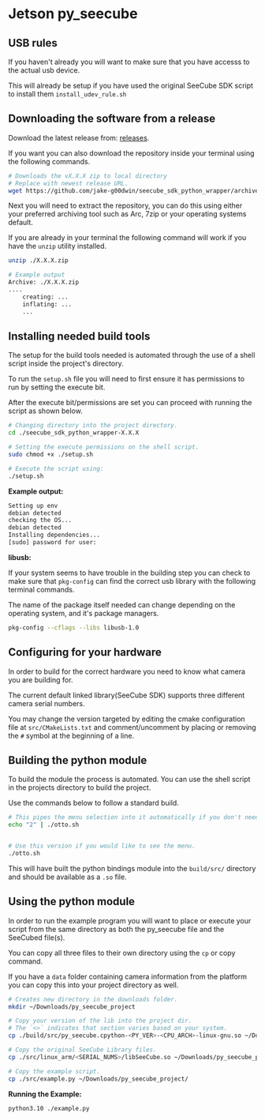 # Jetson py_seecube

## USB rules

If you haven't already you will want to make sure that you have accesss to the
actual usb device.

This will already be setup if you have used the original SeeCube SDK script
to install them `install_udev_rule.sh`


## Downloading the software from a release

Download the latest release from: [releases](https://github.com/jake-g00dwin/seecube_sdk_python_wrapper/releases).

If you want you can also download the repository inside your terminal using
the following commands.
```sh
# Downloads the vX.X.X zip to local directory
# Replace with newest release URL.
wget https://github.com/jake-g00dwin/seecube_sdk_python_wrapper/archive/refs/tags/vX.X.X.zip
```

Next you will need to extract the repository, you can do this using either your
preferred archiving tool such as Arc, 7zip or your operating systems default.

If you are already in your terminal the following command will work if you have
the `unzip` utility installed.

```sh
unzip ./X.X.X.zip

# Example output
Archive: ./X.X.X.zip
....
    creating: ...
    inflating: ...
    ...
```


## Installing needed build tools

The setup for the build tools needed is automated through the use of a shell
script inside the project's directory.

To run the `setup.sh` file you will need to first ensure it has permissions
to run by setting the execute bit.

After the execute bit/permissions are set you can proceed with running the 
script as shown below.

```sh
# Changing directory into the project directory.
cd ./seecube_sdk_python_wrapper-X.X.X

# Setting the execute permissions on the shell script.
sudo chmod +x ./setup.sh

# Execute the script using:
./setup.sh
```

**Example output:**
```sh
Setting up env
debian detected
checking the OS...
debian detected
Installing dependencies...
[sudo] password for user: 
```

**libusb:**

If your system seems to have trouble in the building step you can check to
make sure that `pkg-config` can find the correct usb library with the following
terminal commands.

The name of the package itself needed can change depending on the operating 
system, and it's package managers.

```sh
pkg-config --cflags --libs libusb-1.0
```


## Configuring for your hardware

In order to build for the correct hardware you need to know what camera you are
building for.

The current default linked library(SeeCube SDK) supports three different camera
serial numbers.

You may change the version targeted by editing the cmake configuration file
at `src/CMakeLists.txt` and comment/uncomment by placing or removing the `#`
symbol at the beginning of a line.

## Building the python module

To build the module the process is automated. You can use the shell script in 
the projects directory to build the project.

Use the commands below to follow a standard build.

```sh
# This pipes the menu selection into it automatically if you don't need the menu.
echo "2" | ./otto.sh


# Use this version if you would like to see the menu.
./otto.sh
```

This will have built the python bindings module into the `build/src/` directory
and should be available as a `.so` file.

## Using the python module

In order to run the example program you will want to place or execute your script
from the same directory as both the py_seecube file and the SeeCubed file(s).

You can copy all three files to their own directory using the `cp` or copy
command.

If you have a `data` folder containing camera information from the platform
you can copy this into your project directory as well.

```sh
# Creates new directory in the downloads folder.
mkdir ~/Downloads/py_seecube_project

# Copy your version of the lib into the project dir.
# The `<>` indicates that section varies based on your system.
cp ./build/src/py_seecube.cpython-<PY_VER>-<CPU_ARCH>-linux-gnu.so ~/Downloads/py_seecube_project/

# Copy the original SeeCube Library files.
cp ./src/linux_arm/<SERIAL_NUMS>/libSeeCube.so ~/Downloads/py_seecube_project/

# Copy the example script.
cp ./src/example.py ~/Downloads/py_seecube_project/

```

**Running the Example:**

```sh
python3.10 ./example.py
```

